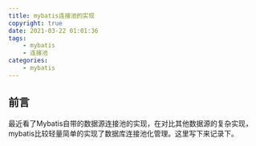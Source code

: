 ```yaml
---
title: mybatis连接池的实现
copyright: true
date: 2021-03-22 01:01:36
tags:
	- mybatis
	- 连接池
categories:
	- mybatis
---
```


## 前言

最近看了Mybatis自带的数据源连接池的实现，在对比其他数据源的复杂实现，mybatis比较轻量简单的实现了数据库连接池化管理。这里写下来记录下。